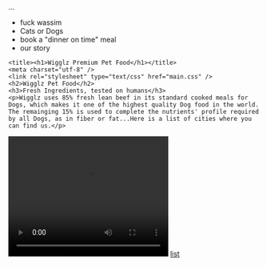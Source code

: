  <body>
  <div class="container">
    ...
  <head> 
    <ul>
      <li>fuck wassim</li>
      <li>Cats or Dogs</li>
      <li/>book a "dinner on time" meal</li>
      <li>our story</li>
      </ul>
    
    <title><h1>Wigglz Premium Pet Food</h1></title>
    <meta charset="utf-8" />
    <link rel="stylesheet" type="text/css" href="main.css" />
    <h2>Wigglz Pet Food</h2>
    <h3>Fresh Ingredients, tested on humans</h3>
    <p>Wigglz uses 85% fresh lean beef in its standard cooked meals for Dogs, which makes it one of the highest quality Dog food in the world. The remainging 15% is used to complete the nutrients' profile required by all Dogs, as in fiber or fat...Here is a list of cities where you can find us.</p> 
<video width="320" height="240" controls><source src="https://content.codecademy.com/projects/make-a-website/lesson-1/ollie.mp4" type="video/mp4"></video>
    <a href="cities.html">list</a>
  </head>
